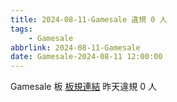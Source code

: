 ```yaml
---
title: 2024-08-11-Gamesale 違規 0 人
tags:
    - Gamesale
abbrlink: 2024-08-11-Gamesale
date: Gamesale-2024-08-11 12:00:00
---
```

Gamesale 板 [板規連結](https://www.ptt.cc/bbs/Gossiping/M.1637425085.A.07D.html)
昨天違規 0 人
